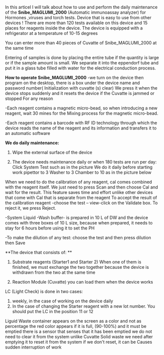 In this articel I will talk about how to use and perform the daily maintenance of the **Snibe_MAGLUMI_2000** (Automatic immunoassay analyzer) for Hormones ,viruses and torch tests. Device that is easy to use from other devices
!
There are more than 120 tests available on this device and 15 places for reagents inside the device. The device is equipped with a refrigerator at a temperature of 10-15 degrees

You can enter more than 40 pieces of Cuvatte of Snibe_MAGLUMI_2000 at the same time

Entering of samples is done by placing the entire tube if the quantity is large or if the sample amount is small. We separate it into the eppendorf tube and put it in a glass tube filled with water for the electrical conduction process.

**How to operate Snibe_MAGLUMI_2000**
-we turn on the device then program on the desktop, there is a box under the device name and password number( Initialization with cuvatte (s) clear) We press it when the device stops suddenly and it resets the device if the Cuvatte is jammed or stopped For any reason

-Each reagent contains a magnetic micro-bead, so when introducing a new reagent, wait 30 mines for the Mixing process for the magnetic micro-bead.

-Each reagent contains a barcode with RF ID technology through which the device reads the name of the reagent and its information and transfers it to an automatic software

**We do daily maintenance:**

1. Wipe the external surface of the device
  
2. The device needs maintenance daily or when 180 tests are run per day:
  Click System Test such as in the picture We do it daily before starting work
  pipettor to 3
  Washer to 3
  Chamber to 10 as in the picture below
  
  When we need to do the calibration of any reagent, cal comes combined with the reagent itself. We just need to press Scan and then choose Cal and wait for the result. This feature saves time and effort unlike other devices that come with Cal that is separate from the reagent
 To accept the result of the calibration reagent 
-choose the test – view-click on the Validate box. 
To reject it, we press Reject.

-System Liquid -Wash buffer- is prepared in 10 L of DW and the device comes with three boxes of 10 L size, because when prepared, it needs to stay for 6 hours before using it to set the PH

-To make the dilution of any test:
 choose the test and then press dilution then Save

**The device that consists of: **

1. Substrate reagents (Starter1 and Starter 2) When one of them is finished, we must exchange the two together because the device is withdrawn from the two at the same time

2. Reaction Module (Cuvatte) you can load them when the device works


LC (Light Check) is done in two cases: 


1. weekly, in the case of working on the device daily
2. In the case of changing the Starter reagent with a new lot number. 
  You should put the LC in the position 11 or 12
  
  
  
  Liguid Waste container appears on the screen as a color and not as percentage
  the red color appears if it is full, (90-100%)
  and it must be emptied
  there is a sensor that senses that it has been emptied 
  we do not need to clear it from the system unlike Cuvatte Solid waste we need after emptying it to reset it from the system if we don't reset, it can be Causes sudden interruption of work
  

